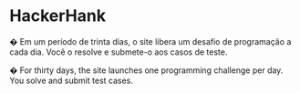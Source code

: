 # HackerHank

�
Em um período de trinta dias, o site libera um desafio de programação a cada dia. Você o resolve e submete-o aos casos de teste.  

�
For thirty days, the site launches one programming challenge per day. You solve and submit test cases.
